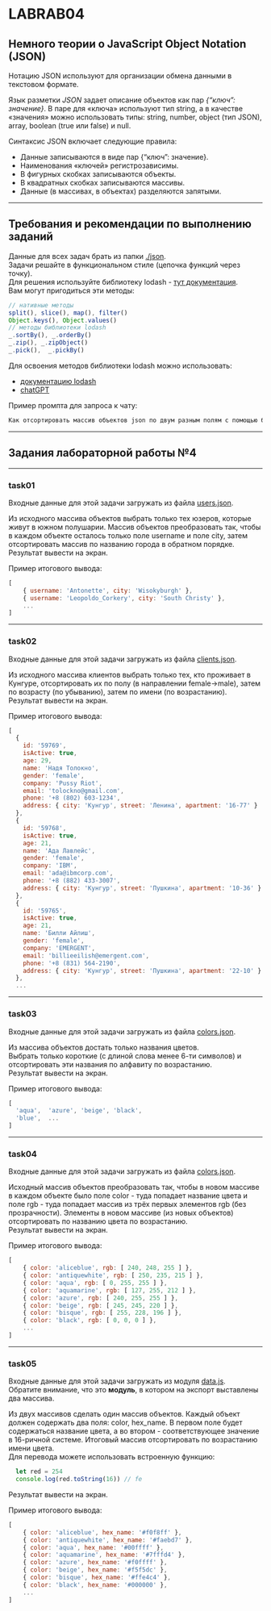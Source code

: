 # LABRAB04

## Немного теории о JavaScript Object Notation (JSON)  

Нотацию JSON используют для организации обмена данными в текстовом формате.

Язык разметки *JSON* задает описание объектов как пар *{“ключ”: значение}*. В паре  для «ключа» используют тип string, а в качестве «значения» можно использовать типы: string, number, object (тип JSON), array, boolean (true или false) и null.  

Синтаксис JSON включает следующие правила:  
- Данные записываются в виде пар {“ключ”: значение}.  
- Наименования «ключей» регистрозависимы.  
- В фигурных скобках записываются объекты.  
- В квадратных скобках записываются массивы.  
- Данные (в массивах, в объектах) разделяются запятыми.  

---

## Требования и рекомендации по выполнению заданий  

Данные для всех задач брать из папки [./json](./json/).  
Задачи решайте в функциональном стиле (цепочка функций через точку).  
Для решения используйте библиотеку lodash - [тут документация](https://lodash.com/docs/4.17.15).  
Вам могут пригодиться эти методы:  

```js
// нативные методы
split(), slice(), map(), filter()  
Object.keys(), Object.values()
// методы библиотеки lodash
_.sortBy(), _.orderBy()  
_.zip(), _.zipObject()  
_.pick(),  _.pickBy()  
```

Для освоения методов библиотеки lodash можно использовать:  

- [документацию lodash](https://lodash.com/docs/4.17.15)  
- [chatGPT](https://deepai.org/chat)  

Пример промпта для запроса к чату:  
```txt
Как отсортировать массив объектов json по двум разным полям с помощью библиотеки lodash на JS?
```

---  

## Задания лабораторной работы №4  

---

### task01

Входные данные для этой задачи загружать из файла [users.json](./json/users.json).  

Из исходного массива объектов выбрать только тех юзеров, которые живут в южном полушарии. Массив объектов преобразовать так, чтобы в каждом объекте осталось только поле username и поле city, затем отсортировать массив по названию города в обратном порядке.
Результат вывести на экран.

Пример итогового вывода:

```js
[
    { username: 'Antonette', city: 'Wisokyburgh' },
    { username: 'Leopoldo_Corkery', city: 'South Christy' },
    ...
]
```

---

### task02

Входные данные для этой задачи загружать из файла [clients.json](./json/clients.json).

Из исходного массива клиентов выбрать только тех, кто проживает в Кунгуре, отсортировать их по полу (в направлении female->male), затем по возрасту (по убыванию), затем по имени (по возрастанию).
Результат вывести на экран.

Пример итогового вывода:

```js
[
  {
    id: '59769',
    isActive: true,
    age: 29,
    name: 'Надя Толокно',
    gender: 'female',
    company: 'Pussy Riot',
    email: 'tolockno@gmail.com',
    phone: '+8 (802) 603-1234',
    address: { city: 'Кунгур', street: 'Ленина', apartment: '16-77' }
  },
  {
    id: '59768',
    isActive: true,
    age: 21,
    name: 'Ада Лавлейс',
    gender: 'female',
    company: 'IBM',
    email: 'ada@ibmcorp.com',
    phone: '+8 (882) 433-3007',
    address: { city: 'Кунгур', street: 'Пушкина', apartment: '10-36' }
  },
  {
    id: '59765',
    isActive: true,
    age: 21,
    name: 'Билли Айлиш',
    gender: 'female',
    company: 'EMERGENT',
    email: 'billieeilish@emergent.com',
    phone: '+8 (831) 564-2190',
    address: { city: 'Кунгур', street: 'Пушкина', apartment: '22-10' }
  },
  ...
```

---

### task03

Входные данные для этой задачи загружать из файла [colors.json](./json/colors.json).  

Из массива объектов достать только названия цветов.  
Выбрать только короткие (с длиной слова менее 6-ти символов) и отсортировать эти названия по алфавиту по возрастанию.  
Результат вывести на экран.  

Пример итогового вывода:  

```js
[
  'aqua',  'azure', 'beige', 'black',
  'blue',  ...  
]
```

---  

### task04

Входные данные для этой задачи загружать из файла [colors.json](./json/colors.json).  

Исходный массив объектов преобразовать так, чтобы в новом массиве в каждом объекте было поле color - туда попадает название цвета и поле rgb - туда попадает массив из трёх первых элементов rgb (без прозрачности). Элементы в новом массиве (из новых объектов) отсортировать по названию цвета по возрастанию.  
Результат вывести на экран.  

Пример итогового вывода:  

```js
[
    { color: 'aliceblue', rgb: [ 240, 248, 255 ] },
    { color: 'antiquewhite', rgb: [ 250, 235, 215 ] },
    { color: 'aqua', rgb: [ 0, 255, 255 ] },
    { color: 'aquamarine', rgb: [ 127, 255, 212 ] },
    { color: 'azure', rgb: [ 240, 255, 255 ] },
    { color: 'beige', rgb: [ 245, 245, 220 ] },
    { color: 'bisque', rgb: [ 255, 228, 196 ] },
    { color: 'black', rgb: [ 0, 0, 0 ] },
    ...
]
```

---  

### task05

Входные данные для этой задачи загружать из модуля [data.js](./json/data.js).  
Обратите внимание, что это **модуль**, в котором на экспорт выставлены два массива.  

Из двух массивов сделать один массив объектов. Каждый объект должен содержать два поля: color, hex_name. В первом поле будет содержаться название цвета, а во втором - соответствующее значение в 16-ричной системе. Итоговый массив отсортировать по возрастанию имени цвета.  
Для перевода можете использовать встроенную функцию:  

```js
  let red = 254
  console.log(red.toString(16)) // fe
```

Результат вывести на экран.  

Пример итогового вывода:  

```js
[
    { color: 'aliceblue', hex_name: '#f0f8ff' },
    { color: 'antiquewhite', hex_name: '#faebd7' },
    { color: 'aqua', hex_name: '#00ffff' },
    { color: 'aquamarine', hex_name: '#7fffd4' },
    { color: 'azure', hex_name: '#f0ffff' },
    { color: 'beige', hex_name: '#f5f5dc' },
    { color: 'bisque', hex_name: '#ffe4c4' },
    { color: 'black', hex_name: '#000000' },
    ...
]
```
